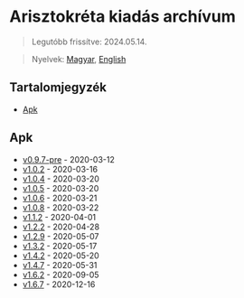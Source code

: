# Arisztokréta kiadás archívum

> Legutóbb frissítve: 2024.05.14.

> Nyelvek: [Magyar](README.md), [English](README_en.md)

## Tartalomjegyzék
-   [Apk](#apk)

## Apk
- [v0.9.7-pre](v0.9.7.apk) - 2020-03-12
- [v1.0.2](v1.0.2.apk) - 2020-03-16
- [v1.0.4](v1.0.4.apk) - 2020-03-20
- [v1.0.5](v1.0.5.apk) - 2020-03-20
- [v1.0.6](v1.0.6.apk) - 2020-03-21
- [v1.0.8](v1.0.8.apk) - 2020-03-22
- [v1.1.2](v1.1.2.apk) - 2020-04-01
- [v1.2.2](v1.2.2.apk) - 2020-04-28
- [v1.2.9](v1.2.9.apk) - 2020-05-07
- [v1.3.2](v1.3.2.apk) - 2020-05-17
- [v1.4.2](v1.4.2.apk) - 2020-05-20
- [v1.4.7](v1.4.7.apk) - 2020-05-31
- [v1.6.2](v1.6.2.apk) - 2020-09-05
- [v1.6.7](v1.6.7.apk) - 2020-12-16